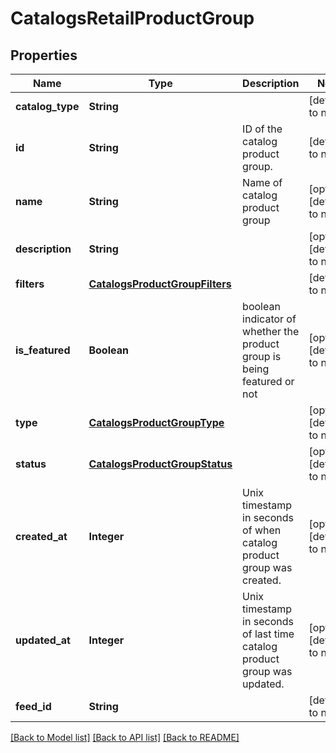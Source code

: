# CatalogsRetailProductGroup
## Properties

| Name | Type | Description | Notes |
|------------ | ------------- | ------------- | -------------|
| **catalog\_type** | **String** |  | [default to null] |
| **id** | **String** | ID of the catalog product group. | [default to null] |
| **name** | **String** | Name of catalog product group | [optional] [default to null] |
| **description** | **String** |  | [optional] [default to null] |
| **filters** | [**CatalogsProductGroupFilters**](CatalogsProductGroupFilters.md) |  | [default to null] |
| **is\_featured** | **Boolean** | boolean indicator of whether the product group is being featured or not | [optional] [default to null] |
| **type** | [**CatalogsProductGroupType**](CatalogsProductGroupType.md) |  | [optional] [default to null] |
| **status** | [**CatalogsProductGroupStatus**](CatalogsProductGroupStatus.md) |  | [optional] [default to null] |
| **created\_at** | **Integer** | Unix timestamp in seconds of when catalog product group was created. | [optional] [default to null] |
| **updated\_at** | **Integer** | Unix timestamp in seconds of last time catalog product group was updated. | [optional] [default to null] |
| **feed\_id** | **String** |  | [default to null] |

[[Back to Model list]](../README.md#documentation-for-models) [[Back to API list]](../README.md#documentation-for-api-endpoints) [[Back to README]](../README.md)

